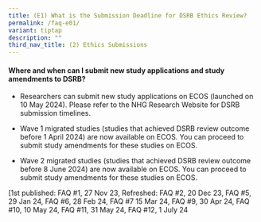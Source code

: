 ```yaml
---
title: (E1) What is the Submission Deadline for DSRB Ethics Review?
permalink: /faq-e01/
variant: tiptap
description: ""
third_nav_title: (2) Ethics Submissions
---
```

<h4><strong>Where and when can I submit new study applications and study amendments to DSRB?</strong></h4>
<ul data-tight="true" class="tight">
<li>
<p>Researchers can submit new study applications on ECOS (launched on 10
May 2024). Please refer to the NHG Research Website for DSRB submission
timelines.</p>
</li>
<li>
<p>Wave 1 migrated studies (studies that achieved DSRB review outcome before
1 April 2024) are now available on ECOS. You can proceed to submit study
amendments for these studies on ECOS.</p>
</li>
<li>
<p>Wave 2 migrated studies (studies that achieved DSRB review outcome before
8 June 2024) are now available on ECOS. You can proceed to submit study
amendments for these studies on ECOS.</p>
</li>
</ul>
<p></p>
<p>[1st published: FAQ #1, 27 Nov 23, Refreshed: FAQ #2, 20 Dec 23, FAQ #5,
29 Jan 24, FAQ #6, 28 Feb 24, FAQ #7 15 Mar 24, FAQ #9, 30 Apr 24, FAQ
#10, 10 May 24, FAQ #11, 31 May 24, FAQ #12, 1 July 24</p>